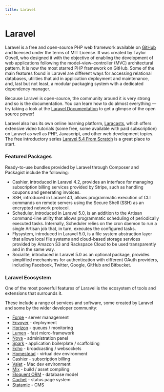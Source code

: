 ```yaml
---
title: Laravel
---
```


# Laravel

Laravel is a free and open-source PHP web framework available on [GitHub](https://github.com/laravel/laravel) and licensed under the terms of MIT License. It was created by Taylor Otwell, who designed it with the objective of enabling the development of web applications following the model–view–controller (MVC) architectural pattern. It is now the most starred PHP framework on GitHub. Some of the main features found in Laravel are different ways for accessing relational databases, utilities that aid in application deployment and maintenance, and, last but not least, a modular packaging system with a dedicated dependency manager.

Because Laravel is open-source, the community around it is very strong and so is the documentation. You can learn how to do almost everything — try taking a look at the [Laravel Documentation](https://laravel.com/docs/5.7/) to get a glimpse of the open source power!

Laravel also has its own online learning platform, [Laracasts](https://laracasts.com/), which offers extensive video tutorials  (some free, some available with paid subscription) on Laravel as well as PHP, Javascript, and other web development topics. The free introductory series [Laravel 5.4 From Scratch](https://laracasts.com/series/laravel-from-scratch-2017) is a great place to start.


### Featured Packages

Ready-to-use bundles provided by Laravel through Composer and Packagist include the following:

- Cashier, introduced in Laravel 4.2, provides an interface for managing subscription billing services provided by Stripe, such as handling coupons and generating invoices.
- SSH, introduced in Laravel 4.1, allows programmatic execution of CLI commands on remote servers using the Secure Shell (SSH) as an encrypted network protocol.
- Scheduler, introduced in Laravel 5.0, is an addition to the Artisan command-line utility that allows programmatic scheduling of periodically executed tasks. Internally, Scheduler relies on the cron daemon to run a single Artisan job that, in turn, executes the configured tasks.
- Flysystem, introduced in Laravel 5.0, is a file system abstraction layer that allows local file systems and cloud-based storage services provided by Amazon S3 and Rackspace Cloud to be used transparently and in the same way.
- Socialite, introduced in Laravel 5.0 as an optional package, provides simplified mechanisms for authentication with different OAuth providers, including Facebook, Twitter, Google, GitHub and Bitbucket.


### Laravel Ecosystem

One of the most powerful features of Laravel is the ecosystem of tools and extensions that surrounds it.

These include a range of services and software, some created by Laravel and some by the wider developer community:

- [Forge](https://forge.laravel.com/) - server management
- [Envoyer](https://envoyer.io/) - deployment
- [Horizon](https://horizon.laravel.com/) - queues / monitoring
- [Lumen](https://lumen.laravel.com/) - fast micro-framework
- [Nova](https://nova.laravel.com/) - administration panel
- [Spark](https://spark.laravel.com/) - application boilerplate / scaffolding
- [Echo](https://laravel.com/docs/5.7/broadcasting) - broadcasting / websockets
- [Homestead](https://laravel.com/docs/5.7/homestead) - virtual dev environment
- [Cashier](https://laravel.com/docs/5.7/billing) - subscription billing
- [Valet](https://laravel.com/docs/5.7/valet) - Mac dev environment
- [Mix](https://laravel.com/docs/5.7/mix) - build / asset compiling
- [Eloquent ORM](https://laravel.com/docs/5.7/eloquent) - database model
- [Cachet](https://cachethq.io/) - status page system
- [Statamic](https://statamic.com/) - CMS
